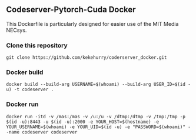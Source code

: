
## Codeserver-Pytorch-Cuda Docker

This Dockerfile is particularly designed for easier use of the MIT Media NECsys.

### Clone this repository

`git clone https://github.com/kekehurry/coderserver_docker.git`

### Docker build

`docker build --build-arg USERNAME=$(whoami) --build-arg USER_ID=$(id -u) -t codeserver .`


### Docker run

`docker run -itd -v /mas:/mas -v /u:/u -v /dtmp:/dtmp -v /tmp:/tmp -p $(id -u):8443 -u $(id -u):2000 -e YOUR_HOST=$(hostname) -e YOUR_USERNAME=$(whoami) -e YOUR_UID=$(id -u) -e "PASSWORD=$(whoami)" --name codeserver codeserver`



